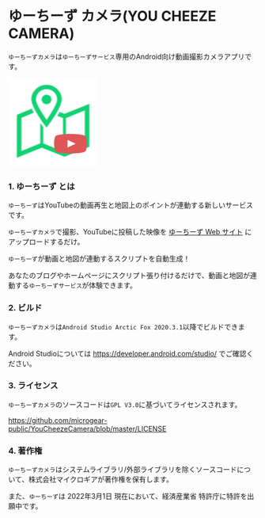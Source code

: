 # ゆーちーず カメラ(YOU CHEEZE CAMERA)
`ゆーちーずカメラ`は`ゆーちーずサービス`専用のAndroid向け動画撮影カメラアプリです。

<img src="docs/assets/you_cheeze_icon.png" width="180">

### 1. ゆーちーず とは
`ゆーちーず`はYouTubeの動画再生と地図上のポイントが連動する新しいサービスです。  

`ゆーちーずカメラ`で撮影、YouTubeに投稿した映像を [ゆーちーず Web サイト](https://youcheeze.net/) にアップロードするだけ。

`ゆーちーず`が動画と地図が連動するスクリプトを自動生成！

あなたのブログやホームページにスクリプト張り付けるだけで、動画と地図が連動する`ゆーちーずサービス`が体験できます。

### 2. ビルド
`ゆーちーずカメラ`は`Android Studio Arctic Fox 2020.3.1`以降でビルドできます。

Android Studioについては https://developer.android.com/studio/ でご確認ください。

### 3. ライセンス
`ゆーちーずカメラ`のソースコードは`GPL V3.0`に基づいてライセンスされます。

https://github.com/microgear-public/YouCheezeCamera/blob/master/LICENSE

### 4. 著作権
`ゆーちーずカメラ`はシステムライブラリ/外部ライブラリを除くソースコードについて、株式会社マイクロギアが著作権を保有します。

また、`ゆーちーず`は 2022年3月1日 現在において、経済産業省 特許庁に特許を出願中です。
